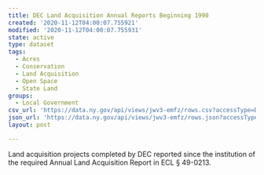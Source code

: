 ```yaml
---
title: DEC Land Acquisition Annual Reports Beginning 1990
created: '2020-11-12T04:00:07.755921'
modified: '2020-11-12T04:00:07.755931'
state: active
type: dataset
tags:
  - Acres
  - Conservation
  - Land Acquisition
  - Open Space
  - State Land
groups:
  - Local Government
csv_url: 'https://data.ny.gov/api/views/jwv3-emfz/rows.csv?accessType=DOWNLOAD'
json_url: 'https://data.ny.gov/api/views/jwv3-emfz/rows.json?accessType=DOWNLOAD'
layout: post

---
```

Land acquisition projects completed by DEC reported since the institution of the required Annual Land Acquisition Report in ECL § 49-0213.
